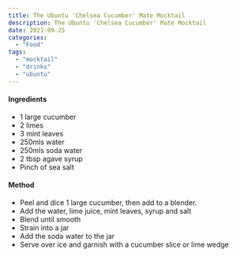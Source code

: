 ```yaml
---
title: The Ubuntu 'Chelsea Cucumber' Mate Mocktail
description: The Ubuntu 'Chelsea Cucumber' Mate Mocktail
date: 2021-09-25
categories:
  - "Food"
tags:
  - "mocktail"
  - "drinks"
  - "ubuntu"
---
```


#### Ingredients

- 1 large cucumber
- 2 limes
- 3 mint leaves
- 250mls water
- 250mls soda water
- 2 tbsp agave syrup
- Pinch of sea salt

#### Method

- Peel and dice 1 large cucumber, then add to a blender.
- Add the water, lime juice, mint leaves, syrup and salt
- Blend until smooth
- Strain into a jar
- Add the soda water to the jar
- Serve over ice and garnish with a cucumber slice or lime wedge